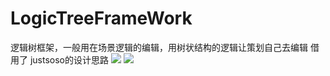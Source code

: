 # LogicTreeFrameWork
逻辑树框架，一般用在场景逻辑的编辑，用树状结构的逻辑让策划自己去编辑
借用了 justsoso的设计思路
![](https://github.com/Ribosome2/LogicTreeFrameWork/LogicTree.png) 
![](https://github.com/Ribosome2/LogicTreeFrameWork/raw/master/LogicTree.png,"Example") 
